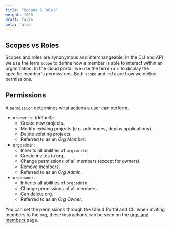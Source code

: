 ```yaml
---
title: "Scopes & Roles"
weight: 1000
draft: false
beta: false
---
```

## Scopes vs Roles

Scopes and roles are synonymous and interchangeable. In the CLI and API
we use the term `scope` to define how a member is able to interact within an
organization. In the cloud portal, we use the term `role` to display the
specific member's permissions. Both `scope` and `role` are how we define permissions.

## Permissions

A `permission` determines what actions a user can perform.

- `org:write` (default):
  - Create new projects.
  - Modify existing projects (e.g. add nodes, deploy applications).
  - Delete existing projects.
  - Referred to as an _Org Member_.
- `org:admin`:
  - Inherits all abilities of `org:write`.
  - Create invites to org.
  - Change permissions of all members (except for owners).
  - Remove members.
  - Referred to as an _Org Admin_.
- `org:owner`:
  - Inherits all abilities of `org:admin`.
  - Change permissions of all members.
  - Can delete org.
  - Referred to as an _Org Owner_.

You can set the permissions through the Cloud Portal and CLI when inviting members to the org,
these instructions can be seen on the [orgs and members](/docs/cloud/orgs-and-members) page.
